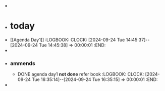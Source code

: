 -
- # today
- [[Agenda Day1]]
  :LOGBOOK:
  CLOCK: [2024-09-24 Tue 14:45:37]--[2024-09-24 Tue 14:45:38] =>  00:00:01
  :END:
-
- ### ammends
	- DONE agenda day1 __not done__ refer book
	  :LOGBOOK:
	  CLOCK: [2024-09-24 Tue 16:35:14]--[2024-09-24 Tue 16:35:15] =>  00:00:01
	  :END:
-